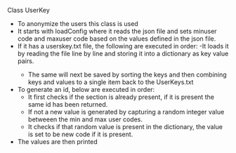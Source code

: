 Class UserKey
- To anonymize the users this class is used
- It starts with loadConfig where it reads the json file and sets minuser code and maxuser code based on the values defined in the json file.
- If it has a userskey.txt file, the following are executed in order:
  -It loads it by reading the file line by line and storing it into a dictionary as key value pairs. </li>
  - The same will next be saved by sorting the keys and then combining keys and values to a single item back to the UserKeys.txt
- To generate an id, below are executed in order:
  - It first checks if the section is already present, if it is present the same id has been returned. 
  - If not a new value is generated by capturing a random integer value betweeen the min and max user codes.
  - It checks if that random value is present in the dictionary, the value is set  to be new code if it is present. 
- The values are then printed
